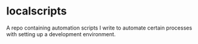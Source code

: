# localscripts
A repo containing automation scripts I write to automate certain processes with setting up a development environment.
